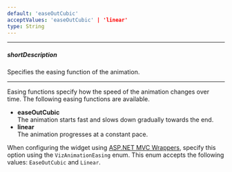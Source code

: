 ```yaml
---
default: 'easeOutCubic'
acceptValues: 'easeOutCubic' | 'linear'
type: String
---
```

---
##### shortDescription
Specifies the easing function of the animation.

---
Easing functions specify how the speed of the animation changes over time. The following easing functions are available.

* **easeOutCubic**   
The animation starts fast and slows down gradually towards the end.
* **linear**   
The animation progresses at a constant pace.

When configuring the widget using [ASP.NET MVC Wrappers](/concepts/35%20ASP.NET%20MVC%20Wrappers/20%20Fundamentals '/Documentation/Guide/ASP.NET_MVC_Wrappers/Fundamentals/'), specify this option using the `VizAnimationEasing` enum. This enum accepts the following values: `EaseOutCubic` and `Linear`.